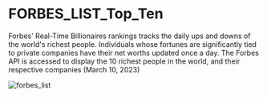 # FORBES_LIST_Top_Ten
Forbes' Real-Time Billionaires rankings tracks the daily ups and downs of the world's richest people. Individuals whose fortunes are significantly tied to private companies have their net worths updated once a day. The Forbes API is accessed to display the 10 richest people in the world, and their respective companies (March 10, 2023)

![forbes_list](https://user-images.githubusercontent.com/93230178/224423701-ae2e662c-5d7f-41f0-9fd6-f34069019dd7.png)
